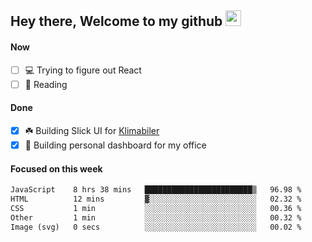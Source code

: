 ## Hey there, Welcome to my github <img src="https://media.giphy.com/media/hvRJCLFzcasrR4ia7z/giphy.gif" width="25px">

#### Now
- [ ] 💻 Trying to figure out React
- [ ] 📕 Reading

#### Done
- [x] ☘️ Building Slick UI for [Klimabiler](https://klimabiler.dk)
- [x] 🚀 Building personal dashboard for my office
 
 #### Focused on this week
<!--START_SECTION:waka-->

```txt
JavaScript    8 hrs 38 mins   ████████████████████████▒   96.98 %
HTML          12 mins         ▓░░░░░░░░░░░░░░░░░░░░░░░░   02.32 %
CSS           1 min           ░░░░░░░░░░░░░░░░░░░░░░░░░   00.36 %
Other         1 min           ░░░░░░░░░░░░░░░░░░░░░░░░░   00.32 %
Image (svg)   0 secs          ░░░░░░░░░░░░░░░░░░░░░░░░░   00.02 %
```

<!--END_SECTION:waka-->

